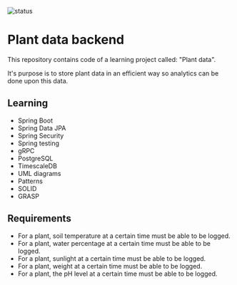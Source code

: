 ![status](https://badgen.net/static/status/planned/grey/)

# Plant data backend

This repository contains code of a learning project called: "Plant data".

It's purpose is to store plant data in an efficient way so analytics can be done upon this data.

## Learning

- Spring Boot
- Spring Data JPA
- Spring Security
- Spring testing
- gRPC
- PostgreSQL
- TimescaleDB
- UML diagrams
- Patterns
- SOLID
- GRASP

## Requirements

- For a plant, soil temperature at a certain time must be able to be logged.
- For a plant, water percentage at a certain time must be able to be logged.
- For a plant, sunlight at a certain time must be able to be logged.
- For a plant, weight at a certain time must be able to be logged.
- For a plant, the pH level at a certain time must be able to be logged.

